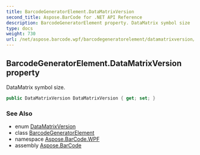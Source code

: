 ```yaml
---
title: BarcodeGeneratorElement.DataMatrixVersion
second_title: Aspose.BarCode for .NET API Reference
description: BarcodeGeneratorElement property. DataMatrix symbol size
type: docs
weight: 730
url: /net/aspose.barcode.wpf/barcodegeneratorelement/datamatrixversion/
---
```

## BarcodeGeneratorElement.DataMatrixVersion property

DataMatrix symbol size.

```csharp
public DataMatrixVersion DataMatrixVersion { get; set; }
```

### See Also

* enum [DataMatrixVersion](../../../aspose.barcode.generation/datamatrixversion/)
* class [BarcodeGeneratorElement](../)
* namespace [Aspose.BarCode.WPF](../../barcodegeneratorelement/)
* assembly [Aspose.BarCode](../../../)


